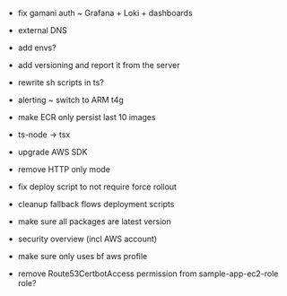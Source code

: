 - fix gamani auth
~ Grafana + Loki + dashboards
- external DNS
- add envs?
- add versioning and report it from the server
- rewrite sh scripts in ts?
- alerting
~ switch to ARM t4g
- make ECR only persist last 10 images
- ts-node -> tsx
- upgrade AWS SDK
- remove HTTP only mode
- fix deploy script to not require force rollout

- cleanup fallback flows deployment scripts
- make sure all packages are latest version
- security overview (incl AWS account)
- make sure only uses bf aws profile

- remove Route53CertbotAccess permission from sample-app-ec2-role role?